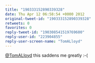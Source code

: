 ```yaml
---
title: "190333152890339328"
date: Thu Apr 12 06:58:54 +0000 2012
original-tweet-id: "190333152890339328"
retweets: 0
favorites: 0
reply-tweet-id: "190308541519769600"
reply-user-id: "223904855"
reply-user-screen-name: "TomALloyd"
---
```

<a href="https://twitter.com/TomALloyd">@TomALloyd</a> this saddens me greatly :-(
